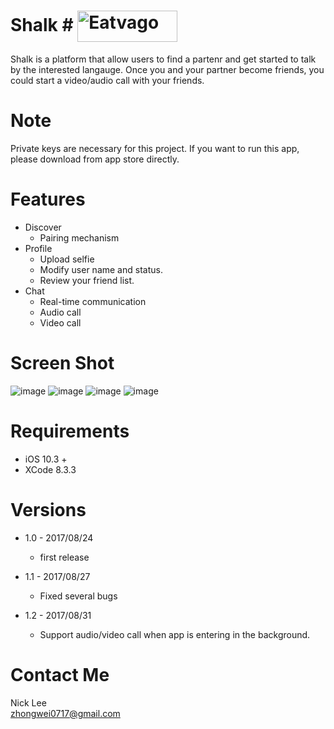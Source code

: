 # Shalk # [<img src="https://github.com/nick1ee/Shalk/blob/master/screenshot/DownloadAppStoreBadge.png" width = "160" height = "50" alt="Eatvago" align=center />](https://itunes.apple.com/us/app/shalk/id1272630937)

Shalk is a platform that allow users to find a partenr and get started to talk by the interested langauge. Once you and your partner become friends, you could start a video/audio call with your friends.

# Note #
Private keys are necessary for this project. If you want to run this app, please download from app store directly.  

# Features
  * Discover
    * Pairing mechanism
  * Profile
    * Upload selfie
    * Modify user name and status.
    * Review your friend list.
  * Chat
    * Real-time communication
    * Audio call
    * Video call

# Screen Shot #
![image](https://github.com/nick1ee/Shalk/blob/master/screenshot/1.png)  ![image](https://github.com/nick1ee/Shalk/blob/master/screenshot/2.png)
![image](https://github.com/nick1ee/Shalk/blob/master/screenshot/3.png)  ![image](https://github.com/nick1ee/Shalk/blob/master/screenshot/4.png)

# Requirements #
* iOS 10.3 +
* XCode 8.3.3

# Versions #
  * 1.0 - 2017/08/24
    * first release
    
  * 1.1 - 2017/08/27
    * Fixed several bugs
    
  * 1.2 - 2017/08/31
    * Support audio/video call when app is entering in the background.

# Contact Me #
Nick Lee  
zhongwei0717@gmail.com
